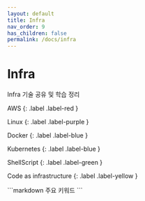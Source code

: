 ```yaml
---
layout: default
title: Infra
nav_order: 9
has_children: false
permalink: /docs/infra
---
```


# Infra
Infra 기술 공유 및 학습 정리
<div class="code-example" markdown="1">
AWS
{: .label .label-red }

Linux
{: .label .label-purple }

Docker
{: .label .label-blue }

Kubernetes
{: .label .label-blue }

ShellScript
{: .label .label-green }

Code as infrastructure
{: .label .label-yellow }
</div>
```markdown
주요 키워드
```